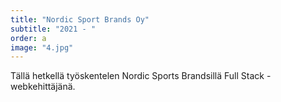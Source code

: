 ```yaml
---
title: "Nordic Sport Brands Oy"
subtitle: "2021 - "
order: a
image: "4.jpg"
---
```


Tällä hetkellä työskentelen Nordic Sports Brandsillä Full Stack -webkehittäjänä.
